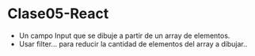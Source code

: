 # Clase05-React

* Un campo Input que se dibuje a partir de un array de elementos.
* Usar filter... para reducir la cantidad de elementos del array a dibujar..